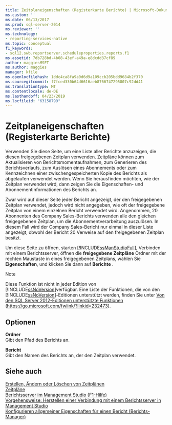 ```yaml
---
title: Zeitplaneigenschaften (Registerkarte Berichte) | Microsoft-Dokumentation
ms.custom: ''
ms.date: 06/13/2017
ms.prod: sql-server-2014
ms.reviewer: ''
ms.technology:
- reporting-services-native
ms.topic: conceptual
f1_keywords:
- sql12.swb.reportserver.scheduleproperties.reports.f1
ms.assetid: 7db728bd-4b08-43ef-a49a-e8dcdd37cf89
author: maggiesMSFT
ms.author: maggies
manager: kfile
ms.openlocfilehash: 1ddc4ca8fa9a0d6d9a109ccb205bdd9684b2f370
ms.sourcegitcommit: f7fced330b64d6616aeb8766747295807c92dd41
ms.translationtype: MT
ms.contentlocale: de-DE
ms.lasthandoff: 04/23/2019
ms.locfileid: "63158799"
---
```

# <a name="schedule-properties-reports-page"></a>Zeitplaneigenschaften (Registerkarte Berichte)
  Verwenden Sie diese Seite, um eine Liste aller Berichte anzuzeigen, die diesen freigegebenen Zeitplan verwenden. Zeitpläne können zum Aktualisieren von Berichtsmomentaufnahmen, zum Generieren des Berichtsverlaufs, zum Auslösen eines Abonnements oder zum Kennzeichnen einer zwischengespeicherten Kopie des Berichts als abgelaufen verwendet werden. Wenn Sie herausfinden möchten, wie der Zeitplan verwendet wird, dann zeigen Sie die Eigenschaften- und Abonnementinformationen des Berichts an.  
  
 Zwar wird auf dieser Seite jeder Bericht angezeigt, der den freigegebenen Zeitplan verwendet, jedoch wird nicht angegeben, wie oft der freigegebene Zeitplan von einem einzelnen Bericht verwendet wird. Angenommen, 20 Abonnenten des Company Sales-Berichts verwenden alle den gleichen freigegebenen Zeitplan, um die Abonnementverarbeitung auszulösen. In diesem Fall wird der Company Sales-Bericht nur einmal in dieser Liste angezeigt, obwohl der Bericht 20 Verweise auf den freigegebenen Zeitplan besitzt.  
  
 Um diese Seite zu öffnen, starten [!INCLUDE[ssManStudioFull](../../includes/ssmanstudiofull-md.md)], Verbinden mit einem Berichtsserver, öffnen die **freigegebene Zeitpläne** Ordner mit der rechten Maustaste in eines freigegebenen Zeitplans, wählen Sie **Eigenschaften**, und klicken Sie dann auf **Berichte** .  
  
> [!NOTE]  
>  Diese Funktion ist nicht in jeder Edition von [!INCLUDE[ssNoVersion](../../includes/ssnoversion-md.md)]verfügbar. Eine Liste der Funktionen, die von den [!INCLUDE[ssNoVersion](../../includes/ssnoversion-md.md)]-Editionen unterstützt werden, finden Sie unter [Von den SQL Server 2012-Editionen unterstützte Funktionen](https://go.microsoft.com/fwlink/?linkid=232473) (https://go.microsoft.com/fwlink/?linkid=232473).  
  
## <a name="options"></a>Optionen  
 **Ordner**  
 Gibt den Pfad des Berichts an.  
  
 **Bericht**  
 Gibt den Namen des Berichts an, der den Zeitplan verwendet.  
  
## <a name="see-also"></a>Siehe auch  
 [Erstellen, Ändern oder Löschen von Zeitplänen](../subscriptions/create-modify-and-delete-schedules.md)   
 [Zeitpläne](../subscriptions/schedules.md)   
 [Berichtsserver im Management Studio (F1-Hilfe)](report-server-in-management-studio-f1-help.md)   
 [Vorgehensweise: Herstellen einer Verbindung mit einem Berichtsserver in Management Studio](connect-to-a-report-server-in-management-studio.md)   
 [Konfigurieren allgemeiner Eigenschaften für einen Bericht &#40;Berichts-Manager&#41;](../configure-general-properties-for-a-report-report-manager.md)  
  
  

